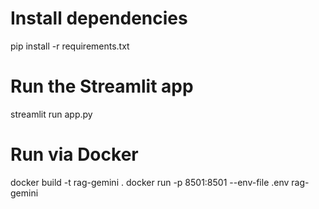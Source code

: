 # Install dependencies
pip install -r requirements.txt

# Run the Streamlit app
streamlit run app.py

# Run via Docker
docker build -t rag-gemini .
docker run -p 8501:8501 --env-file .env rag-gemini
